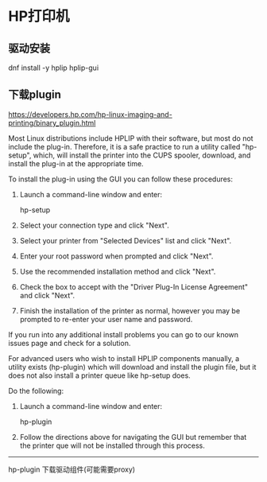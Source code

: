 # HP打印机
## 驱动安装

dnf install -y hplip hplip-gui

## 下载plugin
https://developers.hp.com/hp-linux-imaging-and-printing/binary_plugin.html

Most Linux distributions include HPLIP with their software, but most do not include the plug-in.  Therefore, it is a safe practice to run a utility called "hp-setup", which, will install the printer into the CUPS spooler, download, and install the plug-in at the appropriate time. 

To install the plug-in using the GUI you can follow these procedures:

1.  Launch a command-line window and enter:

       hp-setup

2.  Select your connection type and click "Next".

3.  Select your printer from "Selected Devices" list and click "Next".

4.  Enter your root password when prompted and click "Next".

5.  Use the recommended installation method and click "Next".

6.  Check the box to accept with the "Driver Plug-In License Agreement" and click "Next".

7.  Finish the installation of the printer as normal, however you may be prompted to re-enter your user name and password.

If you run into any additional install problems you can go to our known issues page and check for a solution.

For advanced users who wish to install HPLIP components manually, a utility exists (hp-plugin) which will download and install the plugin file, but it does not also install a printer queue like hp-setup does.

Do the following:

1.  Launch a command-line window and enter:

       hp-plugin

2. Follow the directions above for navigating the GUI but remember that the printer que will not be installed through this process.

---
hp-plugin 下载驱动组件(可能需要proxy)
